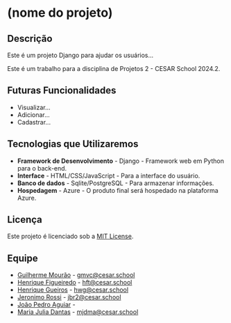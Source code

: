 # (nome do projeto)

## Descrição

Este é um projeto Django para ajudar os usuários...

Este é um trabalho para a disciplina de Projetos 2 - CESAR School 2024.2.

## Futuras Funcionalidades

- Visualizar...
- Adicionar...
- Cadastrar...

## Tecnologias que Utilizaremos

- **Framework de Desenvolvimento** - Django - Framework web em Python para o back-end.
- **Interface** - HTML/CSS/JavaScript - Para a interface do usuário.
- **Banco de dados** - Sqlite/PostgreSQL - Para armazenar informações.
- **Hospedagem** - Azure - O produto final será hospedado na plataforma Azure.

## Licença

Este projeto é licenciado sob a [MIT License](https://opensource.org/licenses/MIT).

## Equipe

- [Guilherme Mourão](https://github.com/guilhermemouraovc) - gmvc@cesar.school
- [Henrique Figueiredo](https://github.com/fthenri) - hft@cesar.school
- [Henrique Gueiros](https://github.com/) - hwg@cesar.school
- [Jeronimo Rossi](https://github.com/Jeraross) - jbr2@cesar.school
- [João Pedro Aguiar](https://github.com/) - 
- [Maria Julia Dantas](https://github.com/mariajuliadantas) - mjdma@cesar.school

